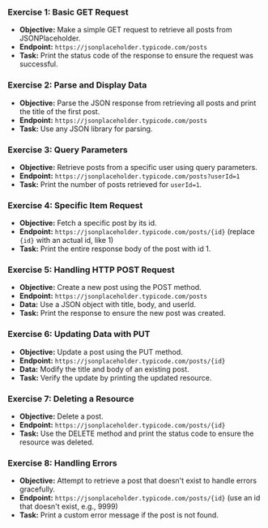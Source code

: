 
### Exercise 1: Basic GET Request
- **Objective:** Make a simple GET request to retrieve all posts from JSONPlaceholder.
- **Endpoint:** `https://jsonplaceholder.typicode.com/posts`
- **Task:** Print the status code of the response to ensure the request was successful.

### Exercise 2: Parse and Display Data
- **Objective:** Parse the JSON response from retrieving all posts and print the title of the first post.
- **Endpoint:** `https://jsonplaceholder.typicode.com/posts`
- **Task:** Use any JSON library for parsing.

### Exercise 3: Query Parameters
- **Objective:** Retrieve posts from a specific user using query parameters.
- **Endpoint:** `https://jsonplaceholder.typicode.com/posts?userId=1`
- **Task:** Print the number of posts retrieved for `userId=1`.

### Exercise 4: Specific Item Request
- **Objective:** Fetch a specific post by its id.
- **Endpoint:** `https://jsonplaceholder.typicode.com/posts/{id}` (replace `{id}` with an actual id, like 1)
- **Task:** Print the entire response body of the post with id 1.

### Exercise 5: Handling HTTP POST Request
- **Objective:** Create a new post using the POST method.
- **Endpoint:** `https://jsonplaceholder.typicode.com/posts`
- **Data:** Use a JSON object with title, body, and userId.
- **Task:** Print the response to ensure the new post was created.

### Exercise 6: Updating Data with PUT
- **Objective:** Update a post using the PUT method.
- **Endpoint:** `https://jsonplaceholder.typicode.com/posts/{id}`
- **Data:** Modify the title and body of an existing post.
- **Task:** Verify the update by printing the updated resource.

### Exercise 7: Deleting a Resource
- **Objective:** Delete a post.
- **Endpoint:** `https://jsonplaceholder.typicode.com/posts/{id}`
- **Task:** Use the DELETE method and print the status code to ensure the resource was deleted.

### Exercise 8: Handling Errors
- **Objective:** Attempt to retrieve a post that doesn't exist to handle errors gracefully.
- **Endpoint:** `https://jsonplaceholder.typicode.com/posts/{id}` (use an id that doesn't exist, e.g., 9999)
- **Task:** Print a custom error message if the post is not found.

